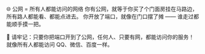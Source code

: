 🌐 公网 = 所有人都能访问的网络
你有公网，就等于你买了个门面房挂在马路边，所有路人都能看、都能点进去。
你开放了端口，就像在门口摆了摊 —— 谁走过都能顺手摸一把。

📢 请牢记：只要你把端口开到了公网，任何人、只要有网，都能访问你的服务！
就像所有人都能访问 QQ、微信、百度一样。